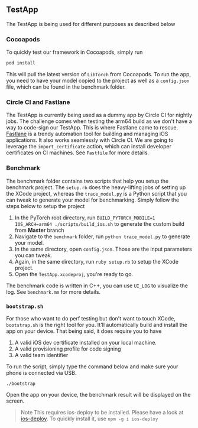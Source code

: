 ## TestApp

The TestApp is being used for different purposes as described below

### Cocoapods

To quickly test our framework in Cocoapods, simply run 

```ruby
pod install
```

This will pull the latest version of `LibTorch` from Cocoapods. To run the app, you need to have your model copied to the project as well as a `config.json` file, which can be found in the benchmark folder.

### Circle CI and Fastlane

The TestApp is currently being used as a dummy app by Circle CI for nightly jobs. The challenge comes when testing the arm64 build as we don't have a way to code-sign our TestApp. This is where Fastlane came to rescue. [Fastlane](https://fastlane.tools/) is a trendy automation tool for building and managing iOS applications. It also works seamlessly with Circle CI. We are going to leverage the `import_certificate` action, which can install developer certificates on CI machines. See `Fastfile` for more details.

### Benchmark

The benchmark folder contains two scripts that help you setup the benchmark project. The `setup.rb` does the heavy-lifting jobs of setting up the XCode project, whereas the `trace_model.py` is a Python script that you can tweak to generate your model for benchmarking. Simply follow the steps below to setup the project

1. In the PyTorch root directory, run `BUILD_PYTORCH_MOBILE=1 IOS_ARCH=arm64 ./scripts/build_ios.sh` to generate the custom build from **Master** branch
2. Navigate to the `benchmark` folder, run `python trace_model.py` to generate your model.
3. In the same directory, open `config.json`. Those are the input parameters you can tweak.
4. Again, in the same directory, run `ruby setup.rb` to setup the XCode project.
5. Open the `TestApp.xcodeproj`, you're ready to go.

The benchmark code is written in C++, you can use `UI_LOG` to visualize the log. See `benchmark.mm` for more details. 

### `bootstrap.sh`

For those who want to do perf testing but don't want to touch XCode, `bootstrap.sh` is the right tool for you. It'll automatically build and install the app on your device. That being said, it does require you to have 

1. A valid iOS dev certificate installed on your local machine. 
2. A valid provisioning profile for code signing
3. A valid team identifier

To run the script, simply type the command below and make sure your phone is connected via USB. 

```shell
./bootstrap
```

Open the app on your device, the benchmark result will be displayed on the screen.

> Note This requires ios-deploy to be installed. Please have a look at [ios-deploy](https://github.com/ios-control/ios-deploy). To quickly install it, use `npm -g i ios-deploy`



